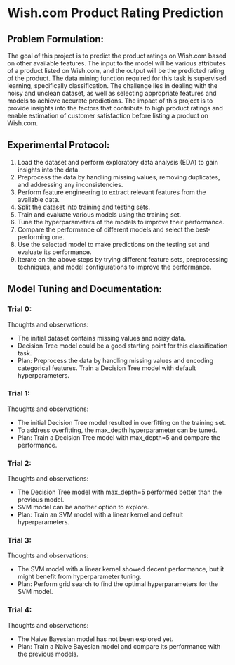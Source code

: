 # Wish.com Product Rating Prediction

## Problem Formulation:
The goal of this project is to predict the product ratings on Wish.com based on other available features. The input to the model will be various attributes of a product listed on Wish.com, and the output will be the predicted rating of the product. The data mining function required for this task is supervised learning, specifically classification. The challenge lies in dealing with the noisy and unclean dataset, as well as selecting appropriate features and models to achieve accurate predictions. The impact of this project is to provide insights into the factors that contribute to high product ratings and enable estimation of customer satisfaction before listing a product on Wish.com.

## Experimental Protocol:
1. Load the dataset and perform exploratory data analysis (EDA) to gain insights into the data.
2. Preprocess the data by handling missing values, removing duplicates, and addressing any inconsistencies.
3. Perform feature engineering to extract relevant features from the available data.
4. Split the dataset into training and testing sets.
5. Train and evaluate various models using the training set.
6. Tune the hyperparameters of the models to improve their performance.
7. Compare the performance of different models and select the best-performing one.
8. Use the selected model to make predictions on the testing set and evaluate its performance.
9. Iterate on the above steps by trying different feature sets, preprocessing techniques, and model configurations to improve the performance.

## Model Tuning and Documentation:
### Trial 0:
Thoughts and observations:
- The initial dataset contains missing values and noisy data.
- Decision Tree model could be a good starting point for this classification task.
- Plan: Preprocess the data by handling missing values and encoding categorical features. Train a Decision Tree model with default hyperparameters.

### Trial 1:
Thoughts and observations:
- The initial Decision Tree model resulted in overfitting on the training set.
- To address overfitting, the max_depth hyperparameter can be tuned.
- Plan: Train a Decision Tree model with max_depth=5 and compare the performance.

### Trial 2:
Thoughts and observations:
- The Decision Tree model with max_depth=5 performed better than the previous model.
- SVM model can be another option to explore.
- Plan: Train an SVM model with a linear kernel and default hyperparameters.

### Trial 3:
Thoughts and observations:
- The SVM model with a linear kernel showed decent performance, but it might benefit from hyperparameter tuning.
- Plan: Perform grid search to find the optimal hyperparameters for the SVM model.

### Trial 4:
Thoughts and observations:
- The Naive Bayesian model has not been explored yet.
- Plan: Train a Naive Bayesian model and compare its performance with the previous models.
